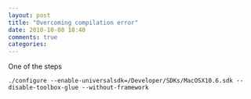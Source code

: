 ```yaml
---
layout: post
title: "Overcoming compilation error"
date: 2010-10-08 18:40
comments: true
categories: 
---
```


One of the steps


``./configure --enable-universalsdk=/Developer/SDKs/MacOSX10.6.sdk --disable-toolbox-glue --without-framework``

